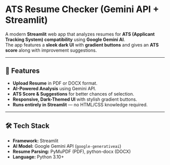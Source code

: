 # ATS Resume Checker (Gemini API + Streamlit)

A modern **Streamlit** web app that analyzes resumes for **ATS (Applicant Tracking System) compatibility** using **Google Gemini AI**.  
The app features a **sleek dark UI** with **gradient buttons** and gives an **ATS score** along with improvement suggestions.

---

## 🚀 Features
- **Upload Resume** in PDF or DOCX format.
- **AI-Powered Analysis** using Gemini API.
- **ATS Score & Suggestions** for better chances of selection.
- **Responsive, Dark-Themed UI** with stylish gradient buttons.
- **Runs entirely in Streamlit** — no HTML/CSS knowledge required.

---

## 🛠 Tech Stack
- **Framework:** Streamlit
- **AI Model:** Google Gemini API (`google-generativeai`)
- **Resume Parsing:** PyMuPDF (PDF), python-docx (DOCX)
- **Language:** Python 3.10+